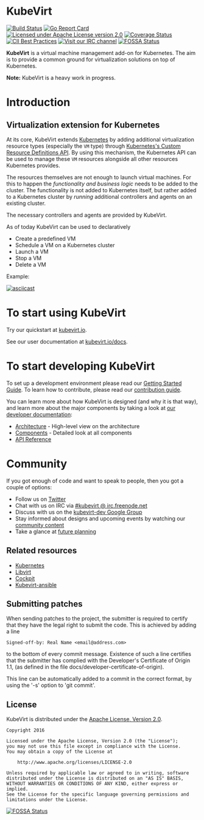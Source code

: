 # KubeVirt

[![Build Status](https://travis-ci.org/kubevirt/kubevirt.svg?branch=master)](https://travis-ci.org/kubevirt/kubevirt)
[![Go Report Card](https://goreportcard.com/badge/github.com/kubevirt/kubevirt)](https://goreportcard.com/report/github.com/kubevirt/kubevirt)
[![Licensed under Apache License version 2.0](https://img.shields.io/github/license/kubevirt/kubevirt.svg)](https://www.apache.org/licenses/LICENSE-2.0)
[![Coverage Status](https://img.shields.io/coveralls/kubevirt/kubevirt/master.svg)](https://coveralls.io/github/kubevirt/kubevirt?branch=master)
[![CII Best Practices](https://bestpractices.coreinfrastructure.org/projects/3203/badge)](https://bestpractices.coreinfrastructure.org/projects/3203)
[![Visit our IRC channel](https://kiwiirc.com/buttons/irc.freenode.net/kubevirt.png)](https://kiwiirc.com/client/irc.freenode.net/#kubevirt)
[![FOSSA Status](https://app.fossa.io/api/projects/git%2Bgithub.com%2Fkubevirt%2Fkubevirt.svg?type=shield)](https://app.fossa.io/projects/git%2Bgithub.com%2Fkubevirt%2Fkubevirt?ref=badge_shield)

**KubeVirt** is a virtual machine management add-on for Kubernetes.
The aim is to provide a common ground for virtualization solutions on top of
Kubernetes.

**Note:** KubeVirt is a heavy work in progress.

# Introduction

## Virtualization extension for Kubernetes

At its core, KubeVirt extends [Kubernetes][k8s] by adding
additional virtualization resource types (especially the `VM` type) through
[Kubernetes's Custom Resource Definitions API][crd].
By using this mechanism, the Kubernetes API can be used to manage these `VM`
resources alongside all other resources Kubernetes provides.

The resources themselves are not enough to launch virtual machines.
For this to happen the _functionality and business logic_ needs to be added to
the cluster. The functionality is not added to Kubernetes itself, but rather
added to a Kubernetes cluster by _running_ additional controllers and agents
on an existing cluster.

The necessary controllers and agents are provided by KubeVirt.

As of today KubeVirt can be used to declaratively

 * Create a predefined VM
 * Schedule a VM on a Kubernetes cluster
 * Launch a VM
 * Stop a VM
 * Delete a VM

Example:

[![asciicast](https://asciinema.org/a/96275.png)](https://asciinema.org/a/96275)


# To start using KubeVirt

Try our quickstart at [kubevirt.io](http://kubevirt.io/get_kubevirt/).

See our user documentation at [kubevirt.io/docs](http://kubevirt.io/user-guide).

# To start developing KubeVirt

To set up a development environment please read our
[Getting Started Guide](docs/getting-started.md). To learn how to contribute, please read our [contribution guide](https://github.com/kubevirt/kubevirt/blob/master/CONTRIBUTING.md).

You can learn more about how KubeVirt is designed (and why it is that way),
and learn more about the major components by taking a look at
[our developer documentation](docs/):

 * [Architecture](docs/architecture.md) - High-level view on the architecture
 * [Components](docs/components.md) - Detailed look at all components
 * [API Reference](https://kubevirt.io/api-reference/)


# Community

If you got enough of code and want to speak to people, then you got a couple
of options:

* Follow us on [Twitter](https://twitter.com/kubevirt)
* Chat with us on IRC via [#kubevirt @ irc.freenode.net](https://kiwiirc.com/client/irc.freenode.net/kubevirt)
* Discuss with us on the [kubevirt-dev Google Group](https://groups.google.com/forum/#!forum/kubevirt-dev)
* Stay informed about designs and upcoming events by watching our [community content](https://github.com/kubevirt/community/)
* Take a glance at [future planning](https://trello.com/b/50CuosoD/kubevirt)

## Related resources

 * [Kubernetes][k8s]
 * [Libvirt][libvirt]
 * [Cockpit][cockpit]
 * [Kubevirt-ansible][kubevirt-ansible]

## Submitting patches

When sending patches to the project, the submitter is required to certify that
they have the legal right to submit the code. This is achieved by adding a line

    Signed-off-by: Real Name <email@address.com>

to the bottom of every commit message. Existence of such a line certifies
that the submitter has complied with the Developer's Certificate of Origin 1.1,
(as defined in the file docs/developer-certificate-of-origin).

This line can be automatically added to a commit in the correct format, by
using the '-s' option to 'git commit'.

## License

KubeVirt is distributed under the
[Apache License, Version 2.0](http://www.apache.org/licenses/LICENSE-2.0.txt).

    Copyright 2016

    Licensed under the Apache License, Version 2.0 (the "License");
    you may not use this file except in compliance with the License.
    You may obtain a copy of the License at

        http://www.apache.org/licenses/LICENSE-2.0

    Unless required by applicable law or agreed to in writing, software
    distributed under the License is distributed on an "AS IS" BASIS,
    WITHOUT WARRANTIES OR CONDITIONS OF ANY KIND, either express or implied.
    See the License for the specific language governing permissions and
    limitations under the License.

[//]: # (Reference links)
   [k8s]: https://kubernetes.io
   [crd]: https://kubernetes.io/docs/tasks/access-kubernetes-api/extend-api-custom-resource-definitions/
   [ovirt]: https://www.ovirt.org
   [cockpit]: https://cockpit-project.org/
   [libvirt]: https://www.libvirt.org
   [kubevirt-ansible]: https://github.com/kubevirt/kubevirt-ansible


[![FOSSA Status](https://app.fossa.io/api/projects/git%2Bgithub.com%2Fkubevirt%2Fkubevirt.svg?type=large)](https://app.fossa.io/projects/git%2Bgithub.com%2Fkubevirt%2Fkubevirt?ref=badge_large)
